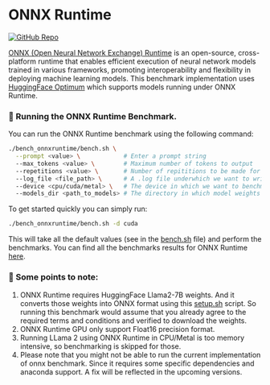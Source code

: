 # ONNX Runtime

[![GitHub Repo](https://img.shields.io/badge/github-%23121011.svg?style=for-the-badge&logo=github&logoColor=white)](https://github.com/ggerganov/llama.cpp) &nbsp;


[ONNX (Open Neural Network Exchange) Runtime](https://github.com/microsoft/onnxruntime) is an open-source, cross-platform runtime that enables efficient execution of neural network models trained in various frameworks, promoting interoperability and flexibility in deploying machine learning models. This benchmark implementation uses [HuggingFace Optimum](https://github.com/huggingface/optimum) which supports models running under ONNX Runtime.

### 🚀 Running the ONNX Runtime Benchmark.

You can run the ONNX Runtime  benchmark using the following command:

```bash
./bench_onnxruntime/bench.sh \
  --prompt <value> \            # Enter a prompt string
  --max_tokens <value> \        # Maximum number of tokens to output
  --repetitions <value> \       # Number of repititions to be made for the prompt.
  --log_file <file_path> \      # A .log file underwhich we want to write the results.
  --device <cpu/cuda/metal> \   # The device in which we want to benchmark.
  --models_dir <path_to_models> # The directory in which model weights are present
```

To get started quickly you can simply run:

```bash
./bench_onnxruntime/bench.sh -d cuda
```
This will take all the default values (see in the [bench.sh](/bench_onnxruntime/bench.sh) file) and perform the benchmarks. You can find all the benchmarks results for ONNX Runtime [here](/docs/llama2.md).


### 👀 Some points to note:

1. ONNX Runtime requires HuggingFace Llama2-7B weights. And it converts those weights into ONNX format using this [setup.sh](/bench_onnxruntime/setup.sh) script. So running this benchmark would assume that you already agree to the required terms and conditions and verified to download the weights.
2. ONNX Runtime GPU only support Float16 precision format.
3. Running LLama 2 using ONNX Runtime in CPU/Metal is too memory intensive, so benchmarking is skipped for those.
4. Please note that you might not be able to run the current implementation of onnx benchmark. Since it requires some specific dependencies and anaconda support. A fix will be reflected in the upcoming versions.
